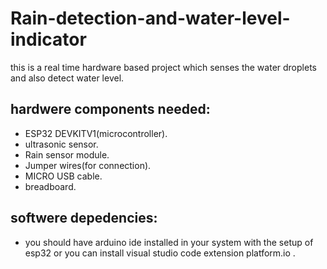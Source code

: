 # Rain-detection-and-water-level-indicator
this is a real time hardware based project which senses the water droplets and also detect water level.

## hardwere components needed:
- ESP32 DEVKITV1(microcontroller).
- ultrasonic sensor.
- Rain sensor module.
- Jumper wires(for connection).
- MICRO USB cable.
- breadboard.

## softwere depedencies:
- you should have arduino ide installed in your system with the setup of esp32 or you can install visual studio code extension platform.io .
  
